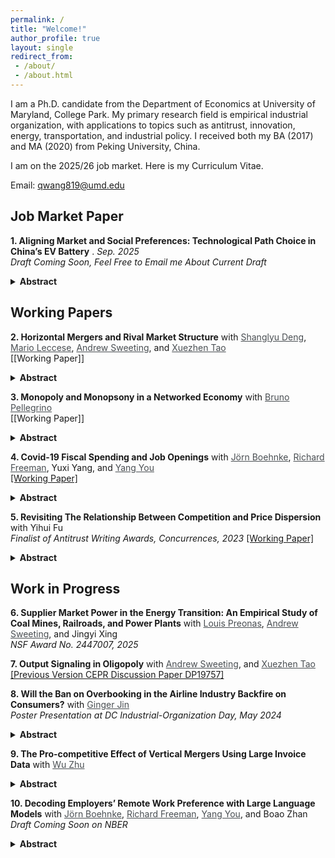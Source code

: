 ```yaml
---
permalink: /
title: "Welcome!"
author_profile: true
layout: single
redirect_from: 
 - /about/
 - /about.html
---
```


I am a Ph.D. candidate from the Department of Economics at University of Maryland, College Park. My primary research field is empirical industrial organization, with applications to topics such as antitrust, innovation, energy, transportation, and industrial policy. I received both my BA (2017) and MA (2020) from Peking University, China.

I am on the 2025/26 job market. Here is my Curriculum Vitae.

Email: <a href="mailto:qwang819@umd.edu">qwang819@umd.edu</a>

## Job Market Paper

**1. Aligning Market and Social Preferences: Technological Path Choice in China’s EV Battery** . *Sep. 2025*  
*Draft Coming Soon, Feel Free to Email me About Current Draft* 
  <details>
    <summary><strong>Abstract</strong></summary>
    <p>
    
    </p>
  </details>

## Working Papers

**2. Horizontal Mergers and Rival Market Structure**
with <a href="https://www.shanglyudeng.com/" style="color: #494e52;">Shanglyu Deng</a>, <a href="https://www.marioleccese.com/" style="color: #494e52;">Mario Leccese</a>, <a href="http://www.asweeting.com/" style="color: #494e52;">Andrew Sweeting</a>, and <a href="https://www.xuezhentao.site" style="color: #494e52;">Xuezhen Tao</a>  
[[Working Paper]]

 <details>
   <summary><strong>Abstract</strong></summary>
   <p>
   Traditional measures of market concentration used when screening for anticom- petitive mergers, or applying structural presumptions, such as the market-level HHI, depend on the concentration of sales among non-merging rivals, as well as the shares of the merging parties. While the size of cost efficiencies needed to offset the market power effects of a merger, assuming static Nash equilibrium play both before and after a merger, depends only on the shares, characteristics and margins of the merging firms (Nocke and Whinston (2022)), we illustrate how, conditional on the shares and margins of the merging firms, rival market structure is often highly correlated with how rivals’ prices and outputs would change in response to changes in the prices or outputs of the parties, which in turn affects the profitability of mergers and the magnitude of any post-merger price and quantity changes when other efficiencies, or no efficiencies, are realized. We show that a simply calculated rival HHI measure is correlated with these changes for both price- and quantity-competition, for a variety of demand systems. We also illustrate how rival market structure can affect the incentives of a merged firm to engage in strategic behavior that may obscure the size of its realized efficiencies.
   </p>
 </details>

**3. Monopoly and Monopsony in a Networked Economy**
with <a href="https://www.brunopellegrino.com/" style="color: #494e52;">Bruno Pellegrino</a>  
[[Working Paper]]

 <details>
   <summary><strong>Abstract</strong></summary>
   <p>
   This paper examines the joint welfare effects of monopoly and monopsony power in the U.S. economy, where firms often exert market power in both product and factor markets. We develop a general equilibrium framework that captures the network of firm interactions through supply chains, product competition, and labor markets. Using data on publicly traded firms, we estimate that combined market power reduced total surplus by 5.7% in 2015. Importantly, monopoly and monopsony effects are sub-additive. Furthermore, we find that accounting for monopsony in factor markets not only exacerbates the welfare damages of hypothetical mergers but also renders Cournot competition welfare-superior to Bertrand, highlighting the nuanced interplay of dual market power.
   </p>
 </details>

**4. Covid-19 Fiscal Spending and Job Openings**
with <a href="https://jboehnke.com/" style="color: #494e52;">Jörn Boehnke</a>, <a href="https://freeman.scholars.harvard.edu/" style="color: #494e52;">Richard Freeman</a>, Yuxi Yang, and <a href="https://yangyou1.weebly.com/" style="color: #494e52;">Yang You</a>  
[[Working Paper]](https://yangyou1.weebly.com/uploads/1/3/3/8/133813498/job_market_s_reaction_to_covid_spending_v1.pdf)

 <details>
   <summary><strong>Abstract</strong></summary>
   <p>
   We analyze a novel transaction-level pandemic-related government spending of $1.27 trillion and document that companies receiving more government funding experienced faster recovery in labor demand— a one percent increase in the award amount (0.48 million) led to 0.15% more job postings relative to the 2019 average. To gauge the magnitude, we find that a job posting response of one percent additional COVID spending is equivalent to a 1.55 percent revenue increase. New job creation mainly concentrates on transportation and construction industries and restores the occupation composition toward pre-COVID labor demand. However, further exploring the heterogeneity of job creation, we find that firms that receive more funding require only slightly lower education, and no evidence shows a stronger demand for on-site jobs or occupations with more in-person interaction. Our findings are consistent with the view that firms use government fiscal expenditure to insure themselves against the pandemic shocks and maintain standard employment structures, rather than disproportionately hiring necessary workers for COVID-19. 
   </p>
 </details>

**5. Revisiting The Relationship Between Competition and Price Dispersion**
with Yihui Fu  
*Finalist of Antitrust Writing Awards, Concurrences, 2023*
[[Working Paper]](https://www.dropbox.com/scl/fi/cwe8wjpc9m2pyeo3v6frn/airline_price_dispersion.pdf?rlkey=x8mmmu6po61mmyfe6ltvksy0b&st=3qs6mtej&dl=0)

 <details>
   <summary><strong>Abstract</strong></summary>
   <p>
   Using novel granular data covering price and booking information of flights in China, we test the theory that predicts how the competition will affect price dispersion. We complement past price dispersion studies by making two contributions: First, we accurately identify and isolate three types of price dispersion originating from either third-degree price discrimination or peak-lead pricing. Second, we test the relative contribution of industry-elasticity and cross-price elasticity to price dispersion. Results suggest that both cross-price elasticity and industry-elasticity are crucial in determining the relationship between price dispersion and competition. Consistent with Borenstein and Rose (1994), we find that more competition will increase both intertemporal price dispersion and across-date price dispersion but not the across-departure-time price dispersion. Buying tickets earlier and buying flights on non-popular dates benefit more from competition.
   </p>
 </details>


## Work in Progress

**6. Supplier Market Power in the Energy Transition: An Empirical Study of Coal Mines, Railroads, and Power Plants**
with <a href="https://www.louispreonas.com/" style="color: #494e52;">Louis Preonas</a>, <a href="http://www.asweeting.com/" style="color: #494e52;">Andrew Sweeting</a>, and Jingyi Xing  
*NSF Award No. 2447007, 2025*

**7. Output Signaling in Oligopoly**
with <a href="http://www.asweeting.com/" style="color: #494e52;">Andrew Sweeting</a>, and <a href="https://www.xuezhentao.site" style="color: #494e52;">Xuezhen Tao</a>  
[[Previous Version CEPR Discussion Paper DP19757]](https://cepr.org/publications/dp19757)

**8. Will the Ban on Overbooking in the Airline Industry Backfire on Consumers?**
with <a href="https://www.gingerjin.com/" style="color: #494e52;">Ginger Jin</a>  
*Poster Presentation at DC Industrial-Organization Day, May 2024*

 <details>
   <summary><strong>Abstract</strong></summary>
   <p>
   The practice of overselling, while contentious, has remained a legal strategy in the airline industry for a long time. On one hand, overselling exposes passengers to the risk of being involuntarily bumped from their flights. On the other hand, overselling enables airlines to keep efficient operations and maintain low fares. This paper aims to study the welfare implications of overselling, examine the potential effects of a ban on this practice and explore alternative remedies. We start with a reduced-form analysis, centering on the public relations debacle involving United Airlines (UA) in 2017. The results highlight a substantial increase in the lower end of UA's price distribution and a corresponding decrease in its load factor following a reduction in overselling. Subsequently, we construct a novel structural model that incorporates consumer considerations of bumping risk in their decision-making process, while carriers strategically leverage no-shows to facilitate overselling. Finally, we contemplate three counterfactual scenarios: the prohibition of overselling, heightened public awareness, and increased bumping compensation.

   </p>
 </details>

**9. The Pro-competitive Effect of Vertical Mergers Using Large Invoice Data**
with <a href="https://www.sem.tsinghua.edu.cn/en/info/1216/7050.htm" style="color: #494e52;">Wu Zhu</a>  

 <details>
   <summary><strong>Abstract</strong></summary>
   <p>

   </p>
 </details>

**10. Decoding Employers’ Remote Work Preference with Large Language Models**
with <a href="https://jboehnke.com/" style="color: #494e52;">Jörn Boehnke</a>, <a href="https://freeman.scholars.harvard.edu/" style="color: #494e52;">Richard Freeman</a>, <a href="https://yangyou1.weebly.com/" style="color: #494e52;">Yang You</a>, and Boao Zhan  
*Draft Coming Soon on NBER*

 <details>
   <summary><strong>Abstract</strong></summary>
   <p>

   </p>
 </details>
